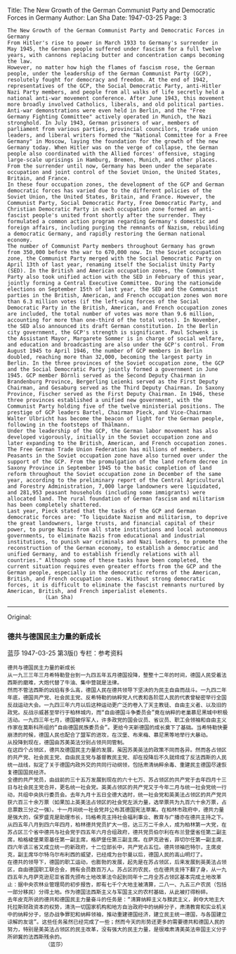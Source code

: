 Title: The New Growth of the German Communist Party and Democratic Forces in Germany
Author: Lan Sha
Date: 1947-03-25
Page: 3

    The New Growth of the German Communist Party and Democratic Forces in Germany
    From Hitler's rise to power in March 1933 to Germany's surrender in May 1945, the German people suffered under fascism for a full twelve years, with cannons replacing butter and concentration camps becoming the law.
    However, no matter how high the flames of fascism rose, the German people, under the leadership of the German Communist Party (GCP), resolutely fought for democracy and freedom. At the end of 1942, representatives of the GCP, the Social Democratic Party, anti-Hitler Nazi Party members, and people from all walks of life secretly held a national anti-war movement conference. After June 1943, this movement more broadly involved Catholics, liberals, and old political parties. Anti-war demonstrations were even held in Berlin, and the "Free Germany Fighting Committee" actively operated in Munich, the Nazi stronghold. In July 1943, German prisoners of war, members of parliament from various parties, provincial councilors, trade union leaders, and liberal writers formed the "National Committee for a Free Germany" in Moscow, laying the foundation for the growth of the new Germany today. When Hitler was on the verge of collapse, the German people also coordinated with the Allied forces' offensive, staging large-scale uprisings in Hamburg, Bremen, Munich, and other places.
    From the surrender until now, Germany has been under the separate occupation and joint control of the Soviet Union, the United States, Britain, and France.
    In these four occupation zones, the development of the GCP and German democratic forces has varied due to the different policies of the Soviet Union, the United States, Britain, and France. However, the Communist Party, Social Democratic Party, Free Democratic Party, and Christian Democratic Party in each occupation zone formed an anti-fascist people's united front shortly after the surrender. They formulated a common action program regarding Germany's domestic and foreign affairs, including purging the remnants of Nazism, rebuilding a democratic Germany, and rapidly restoring the German national economy.
    The number of Communist Party members throughout Germany has grown from 350,000 before the war to 670,000 now. In the Soviet occupation zone, the Communist Party merged with the Social Democratic Party on April 13th of last year, renaming itself the Socialist Unity Party (SED). In the British and American occupation zones, the Communist Party also took unified action with the SED in February of this year, jointly forming a Central Executive Committee. During the nationwide elections on September 15th of last year, the SED and the Communist parties in the British, American, and French occupation zones won more than 6.3 million votes (if the left-wing forces of the Social Democratic Party in the British, American, and French occupation zones are included, the total number of votes was more than 9.6 million, accounting for more than one-third of the total votes). In November, the SED also announced its draft German constitution. In the Berlin city government, the GCP's strength is significant. Paul Schwenk is the Assistant Mayor, Margarete Sommer is in charge of social welfare, and education and broadcasting are also under the GCP's control. From August 1945 to April 1946, the number of GCP members in Berlin doubled, reaching more than 32,000, becoming the largest party in Berlin. In the three provinces of the Soviet occupation zone, the GCP and the Social Democratic Party jointly formed a government in June 1945. GCP member Börnli served as the Second Deputy Chairman in Brandenburg Province, Bergerling Leienki served as the First Deputy Chairman, and Gesaburg served as the Third Deputy Chairman. In Saxony Province, Fischer served as the First Deputy Chairman. In 1946, these three provinces established a unified new government, with the Communist Party holding five of the twelve ministerial positions. The prestige of GCP leaders Bartel, Chairman Pieck, and Vice-Chairman Walter Ulbricht has become the beacon of light for the German people, following in the footsteps of Thälmann.
    Under the leadership of the GCP, the German labor movement has also developed vigorously, initially in the Soviet occupation zone and later expanding to the British, American, and French occupation zones. The Free German Trade Union Federation has millions of members. Peasants in the Soviet occupation zone have also turned over under the support of the GCP. From the promulgation of the land reform decree in Saxony Province in September 1945 to the basic completion of land reform throughout the Soviet occupation zone in December of the same year, according to the preliminary report of the Central Agricultural and Forestry Administration, 7,000 large landowners were liquidated, and 281,953 peasant households (including some immigrants) were allocated land. The rural foundation of German fascism and militarism has been completely shattered.
    Last year, Pieck stated that the tasks of the GCP and German democratic forces are: "To liquidate Nazism and militarism, to deprive the great landowners, large trusts, and financial capital of their power, to purge Nazis from all state institutions and local autonomous governments, to eliminate Nazis from educational and industrial institutions, to punish war criminals and Nazi leaders, to promote the reconstruction of the German economy, to establish a democratic and unified Germany, and to establish friendly relations with all countries." Although some of these tasks have been completed, the current situation requires even greater efforts from the GCP and the German people, especially in the democratic reforms of the American, British, and French occupation zones. Without strong democratic forces, it is difficult to eliminate the fascist remnants nurtured by American, British, and French imperialist elements.
                (Lan Sha)



<hr /> 

Original: 


### 德共与德国民主力量的新成长
蓝莎
1947-03-25
第3版()
专栏：参考资料

    德共与德国民主力量的新成长
    从一九三三年三月希特勒登台到一九四五年五月德国投降，整整十二年的时间，德国人民受着法西斯的磨难，大炮代替了牛油、集中营就是法律。
    然而不管法西斯的凶焰有多么高，德国人民在德共领导下坚决的为民主自由而战斗。一九四二年年底，德国共产党、社会民主党、反希特勒的纳粹党人代表和各阶层人民的代表曾秘密举行全国反战运动大会。一九四三年六月以后这种运动更广泛的卷入了天主教徒、自由主义者、以及旧的政党。反战示威甚至举行于柏林城内，而“自由德国斗争委员会”竟在纳粹的老巢慕尼黑城中积极活动。一九四三年七月，德国被俘军人，许多政党的国会议员、省议员、职工会领袖和自由主义作家在莫斯科所组的“自由德国民族委员会”。更给今天新德国的成长奠下了基础。当希特勒快要崩溃的时候，德国人民也配合了盟军的进攻，在汉堡、布来梅、慕尼黑等地举行大暴动。
    从投降到现在，德国由苏美英法分别占领共同管制。
    在这四个占领区，德共及德国民主力量的发展，虽因苏美英法的政策不同而各异。然而各占领区的共产党、社会民主党、自由民主党与基督教民主党、却在投降后不久就缔成了反法西斯的人民统一战线，拟定了关于德国内政外交的共同行动纲领，包括肃清纳粹余毒、重建民主德国尽速恢复德国国民经济。
    全德的共产党员，由战前的三十五万发展到现在的六十七万、苏占领区的共产党于去年四月十三日与社会民主党合并，更名统一社会党。英美占领区的共产党又于今年二月与统一社会党统一行动，共组中央执行委员会。去年九月十五日全德大选时，统一社会党和英美法占领区的共产党共获六百三十余万票（如果加上英美法占领区的社会党左派力量，选举票共为九百六十余万票，占总票数三分之一强）。十一月间统一社会党并公布其德国宪法草案。在柏林市政府中，德共力量是强大的，保罗盛克是助理市长，玛格希克主持社会福利事业、教育与广播亦在德共主持之下。从四五年八月到四六年四月，柏林德共党员扩大一倍，达三万二千余人，成为柏林第一大党，在苏占区三个省中德共与社会党于四五年六月合组政府，德共党员伯尔利在布兰登堡省任第二副主席，柏格棱堡莱恩基任第一副主席，格萨堡任第三副主席。在萨克逊省，菲切尔任第一副主席，四六年该三省又成立统一的新政府，十二位部长中，共产党占五位。德共领袖巴特尔，主席皮克，副主席华尔特乌尔布利西的威望，已经成为台尔曼以后，德国人民的高山明灯了。
    在德共的领导下，德国的职工运动，也膨勃的发展，起先是在苏占领区，后来发展到英美法占领区，自由德国职工联合会，拥有会员数百万人。苏占区的农民，也在德共支持下翻了身，从一九四五年九月萨克逊尼亚省首先颁布土地改革法令起到同年十二月全苏占领区基本完成土地改革止：据中央农林业管理局的初步报告，即有七千个大地主被清算，二八一、九五三户农民（包括一部分移民）分得土地。作为德国法西斯主义与军国主义的农村基础，从此被打得粉碎。
    去年皮克所说的德共和德国民主力量奋斗的任务是：“清算纳粹主义与黩武主义，剥夺大地主大托拉斯财政资本的权势，清洗一切国家机构和地方自治政府中的纳粹分子，肃清教育和实业机关中的纳粹分子，惩办战争罪犯和纳粹领袖，推动重建德国经济，建立民主统一德国，与各国建立谅解的友谊”。这些任务虽然已经完成了一些；然而今天的形势还更多的需要德共和德国人民的努力，特别是美英法占领区的民主改革，没有强大的民主力量，是很难肃清美英法帝国主义分子所卵冀的法西斯残余的。
                （蓝莎）
